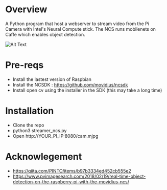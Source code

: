 # Overview
A Python program that host a webserver to stream video from the Pi Camera with Intel's Neural Compute stick. 
The NCS runs mobilenets on Caffe which enables object detection.

![Alt Text](https://i.imgflip.com/2714hl.gif)

# Pre-reqs
* Install the lastest version of Raspbian
* Install the NCSDK : https://github.com/movidius/ncsdk
* Install open cv using the installer in the SDK (this may take a long time)

# Installation
* Clone the repo
* python3 streamer_ncs.py
* Open http://YOUR_PI_IP:8080/cam.mjpg


# Acknowlegement

* https://qiita.com/PINTO/items/b97b3334ed452cb555e2
* https://www.pyimagesearch.com/2018/02/19/real-time-object-detection-on-the-raspberry-pi-with-the-movidius-ncs/
